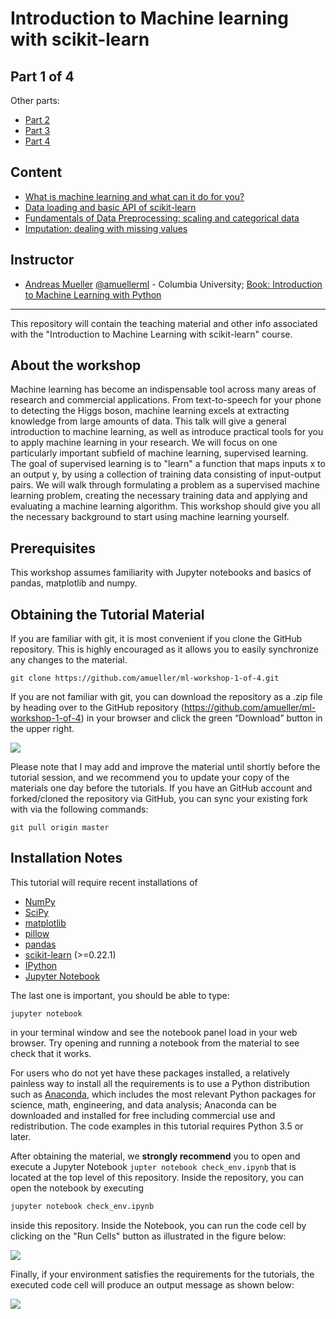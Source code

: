 Introduction to Machine learning with scikit-learn
========================================================

Part 1 of 4
-----------
Other parts:
- [Part 2](https://github.com/amueller/ml-workshop-2-of-4)
- [Part 3](https://github.com/amueller/ml-workshop-3-of-4)
- [Part 4](https://github.com/amueller/ml-workshop-4-of-4)

Content
-------
- [What is machine learning and what can it do for you?](https://amueller.github.io/ml-workshop-1-of-4/slides/01-introduction.html)
- [Data loading and basic API of scikit-learn](https://amueller.github.io/ml-workshop-1-of-4/slides/02-supervised-learning.html)
- [Fundamentals of Data Preprocessing: scaling and categorical data](https://amueller.github.io/ml-workshop-1-of-4/slides/03-preprocessing.html)
- [Imputation: dealing with missing values](https://amueller.github.io/ml-workshop-1-of-4/slides/04-missing_values.html)

Instructor
-----------

- [Andreas Mueller](http://amuller.github.io) [@amuellerml](https://twitter.com/amuellerml) - Columbia University; [Book: Introduction to Machine Learning with Python](http://shop.oreilly.com/product/0636920030515.do)

---

This repository will contain the teaching material and other info associated
with the "Introduction to Machine Learning with scikit-learn" course.

About the workshop
------------------
Machine learning has become an indispensable tool across many areas of research and commercial applications. From text-to-speech for your phone to detecting the Higgs boson, machine learning excels at extracting knowledge from large amounts of data. This talk will give a general introduction to machine learning, as well as introduce practical tools for you to apply machine learning in your research. We will focus on one particularly important subfield of machine learning, supervised learning. The goal of supervised learning is to "learn" a function that maps inputs x to an output y, by using a collection of training data consisting of input-output pairs. We will walk through formulating a problem as a supervised machine learning problem, creating the necessary training data and applying and evaluating a machine learning algorithm. This workshop should give you all the necessary background to start using machine learning yourself.

Prerequisites
-------------
This workshop assumes familiarity with Jupyter notebooks and basics of pandas, matplotlib and numpy.


Obtaining the Tutorial Material
--------------------------------


If you are familiar with git, it is most convenient if you clone the GitHub repository. This
is highly encouraged as it allows you to easily synchronize any changes to the material.

```
git clone https://github.com/amueller/ml-workshop-1-of-4.git
```

If you are not familiar with git, you can download the repository as a .zip file by heading over to the GitHub repository (https://github.com/amueller/ml-workshop-1-of-4) in your browser and click the green “Download” button in the upper right.

![](images/download-repo.png)

Please note that I may add and improve the material until shortly before the tutorial session, and we recommend you to update your copy of the materials one day before the tutorials. If you have an GitHub account and forked/cloned the repository via GitHub, you can sync your existing fork with via the following commands:

```
git pull origin master
```


Installation Notes
------------------

This tutorial will require recent installations of

- [NumPy](http://www.numpy.org)
- [SciPy](http://www.scipy.org)
- [matplotlib](http://matplotlib.org)
- [pillow](https://python-pillow.org)
- [pandas](http://pandas.pydata.org)
- [scikit-learn](http://scikit-learn.org/stable/) (>=0.22.1)
- [IPython](http://ipython.readthedocs.org/en/stable/)
- [Jupyter Notebook](http://jupyter.org)

The last one is important, you should be able to type:

    jupyter notebook

in your terminal window and see the notebook panel load in your web browser.
Try opening and running a notebook from the material to see check that it works.

For users who do not yet have these  packages installed, a relatively
painless way to install all the requirements is to use a Python distribution
such as [Anaconda](https://www.continuum.io/downloads), which includes
the most relevant Python packages for science, math, engineering, and
data analysis; Anaconda can be downloaded and installed for free
including commercial use and redistribution.
The code examples in this tutorial requires Python 3.5 or later.

After obtaining the material, we **strongly recommend** you to open and execute
a Jupyter Notebook `jupter notebook check_env.ipynb` that is located at the
top level of this repository. Inside the repository, you can open the notebook
by executing

```bash
jupyter notebook check_env.ipynb
```

inside this repository. Inside the Notebook, you can run the code cell by
clicking on the "Run Cells" button as illustrated in the figure below:

![](images/check_env-1.png)


Finally, if your environment satisfies the requirements for the tutorials, the executed code cell will produce an output message as shown below:

![](images/check_env-2.png)
